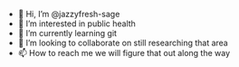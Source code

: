 - 👋 Hi, I’m @jazzyfresh-sage
- 👀 I’m interested in public health 
- 🌱 I’m currently learning git 
- 💞️ I’m looking to collaborate on still researching that area
- 📫 How to reach me we will figure that out along the way

<!---
jazzyfresh-sage/jazzyfresh-sage is a ✨ special ✨ repository because its `README.md` (this file) appears on your GitHub profile.
You can click the Preview link to take a look at your changes.
--->
